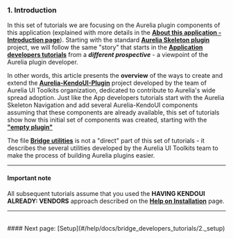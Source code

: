 <br>

### 1. Introduction

In this set of tutorials we are focusing on the Aurelia plugin components of this application (explained with more details in the **[About this application - Introduction page](http://aurelia-ui-toolkits.github.io/demo-kendo/#/help/docs/about_this_application/1._introduction)**). Starting with the standard **[Aurelia Skeleton plugin](https://github.com/aurelia/skeleton-plugin)** project, we will follow the same "story" that starts in the **[Application developers tutorials](http://aurelia-ui-toolkits.github.io/demo-kendo/#//#/help/docs/app_developers_tutorials/1._introduction)** from a ***different prospective*** - a viewpoint of the Aurelia plugin developer.
<br>

In other words, this article presents the **overview** of the ways to create and extend the **[Aurelia-KendoUI-Plugin](https://github.com/aurelia-ui-toolkits/aurelia-kendoui-plugin)** project developed by the team of Aurelia UI Toolkits organization, dedicated to contribute to Aurelia's wide spread adoption. Just like the App developers tutorials start with the Aurelia Skeleton Navigation and add several Aurelia-KendoUI components assuming that these components are already available, this set of tutorials show how this initial set of components was created, starting with the **["empty plugin"](https://github.com/aurelia/skeleton-plugin)**
<br>

The file **[Bridge utilities](#/help/docs/bridge_developers_tutorials/8._bridge_utilities)** is not a "direct" part of this set of tutorials - it describes the several utilities developed by the Aurelia UI Toolkits team to make the process of building Aurelia plugins easier.


* * *


#### Important note

All subsequent tutorials assume that you used the **HAVING KENDOUI ALREADY: VENDORS** approach described  on the **[Help on Installation](http://aurelia-ui-toolkits.github.io/demo-kendo/#/help/docs/about_this_application/4._installation)** page.

* * *
<br>
#### Next page: [Setup](#/help/docs/bridge_developers_tutorials/2._setup)
